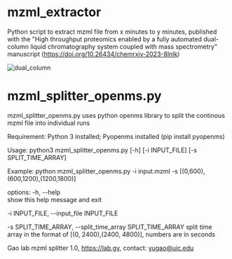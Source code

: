 # mzml_extractor
Python script to extract mzml file from x minutes to y minutes, published with the "High throughput proteomics enabled by a fully automated dual-column liquid chromatography system coupled with mass spectrometry" manuscript (https://doi.org/10.26434/chemrxiv-2023-8lnlk)

![dual_column](https://github.com/Gaolaboratory/mzml_extractor/assets/114178668/c161891a-51b5-4678-9ad9-5f37d0daa4c0)


# mzml_splitter_openms.py
mzml_splitter_openms.py uses python openms library to split the continous mzml file into individual runs

Requirement: Python 3 installed; Pyopenms installed (pip install pyopenms)

Usage: python3 mzml_splitter_openms.py [-h] [-i INPUT_FILE] [-s SPLIT_TIME_ARRAY]

Example: python mzml_splitter_openms.py -i input.mzml -s [(0,600),(600,1200),(1200,1800)]

options:
  -h, --help            
  show this help message and exit
  
  -i INPUT_FILE, --input_file INPUT_FILE
  
  -s SPLIT_TIME_ARRAY, --split_time_array SPLIT_TIME_ARRAY
  split time array in the format of [(0, 2400),(2400, 4800)], numbers are in seconds

Gao lab mzml splitter 1.0, https://lab.gy, contact: yugao@uic.edu
